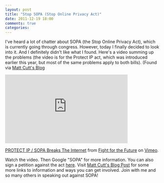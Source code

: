 ```yaml
---
layout: post
title: "Stop SOPA (Stop Online Privacy Act)"
date: 2011-12-19 18:00
comments: true
categories:
---
```


I've heard a lot of chatter about SOPA (the Stop Online Privacy Act), which is
currently going through congress.  However, today I finally decided to look
into it.  And I definitely didn't like what I found.  Here's a video summing up
the problems (the video is for the Protect IP act, which was introduced earlier
this year, but most of the same problems apply to both bills).  (Found via
[Matt Cutt's Blog][1]

<iframe src="http://player.vimeo.com/video/31100268?byline=0&amp;portrait=0"
width="400" height="225" frameborder="0" webkitAllowFullScreen
mozallowfullscreen allowFullScreen></iframe><p><a
href="http://vimeo.com/31100268">PROTECT IP / SOPA Breaks The Internet</a> from
<a href="http://vimeo.com/fightforthefuture">Fight for the Future</a> on <a
href="http://vimeo.com">Vimeo</a>.</p>

Watch the video.  Then Google "SOPA" for more information.  You can also sign a
petition against the act [here][2].  Visit [Matt Cutt's Blog Post][1] for some
more links to information and ways you can get involved.  Join with me and so
many others in speaking out against SOPA!

[1]: http://mycm.us/v
[2]: http://mycm.us/w
